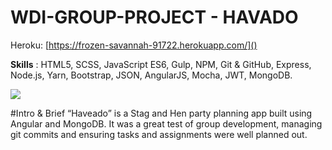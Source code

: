 # WDI-GROUP-PROJECT - HAVADO

Heroku: [https://frozen-savannah-91722.herokuapp.com/]()

**Skills** : HTML5, SCSS, JavaScript ES6, Gulp, NPM, Git & GitHub, Express, Node.js, Yarn, Bootstrap, JSON, AngularJS, Mocha, JWT, MongoDB.

![](https://i.imgur.com/k1lIg6I.jpg)

#Intro & Brief
“Haveado” is a Stag and Hen party planning app built using Angular and MongoDB. It was a great test of group development, managing git commits and ensuring tasks and assignments were well planned out.